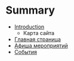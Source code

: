 # Summary

* [Introduction](README.md)
   * Карта сайта
* [Главная страница](index.md)
* [Афиша мероприятий](afisha.md)
* [События](events.md)

